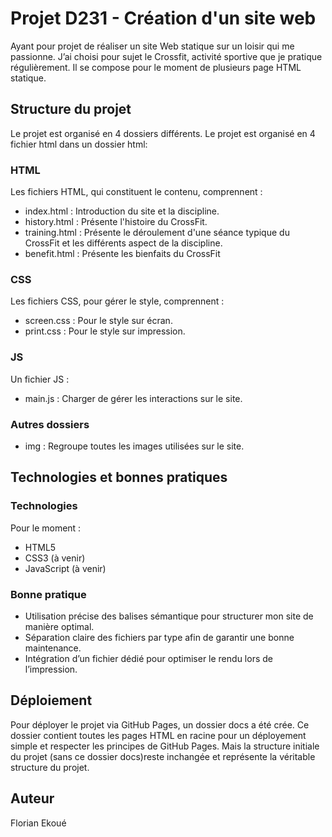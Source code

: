 # Projet D231 - Création d'un site web

Ayant pour projet de réaliser un site Web statique sur un loisir qui me passionne. J’ai choisi pour sujet le Crossfit, activité sportive que je pratique régulièrement. 
Il se compose pour le moment de plusieurs page HTML statique.

## Structure du projet
 
 Le projet est organisé en 4 dossiers différents.
 Le projet est organisé en 4 fichier html dans un dossier html:
 
 ### HTML
 Les fichiers HTML, qui constituent le contenu, comprennent :
 - index.html : Introduction du site et la discipline.
 - history.html : Présente l'histoire du CrossFit.
 - training.html : Présente le déroulement d'une séance typique du CrossFit et les différents aspect de la discipline.
 - benefit.html : Présente les bienfaits du CrossFit
 
 ### CSS
 Les fichiers CSS, pour gérer le style, comprennent :
 - screen.css : Pour le style sur écran.
 - print.css : Pour le style sur impression.
 
 ### JS
 Un fichier JS :
 - main.js : Charger de gérer les interactions sur le site.

### Autres dossiers
  - img : Regroupe toutes les images utilisées sur le site.
 
## Technologies et bonnes pratiques

### Technologies

Pour le moment : 
- HTML5
- CSS3 (à venir)
- JavaScript (à venir)

### Bonne pratique
- Utilisation précise des balises sémantique pour structurer mon site de manière optimal.
- Séparation claire des fichiers par type afin de garantir une bonne maintenance.
- Intégration d’un fichier dédié pour optimiser le rendu lors de l’impression.

## Déploiement

Pour déployer le projet via GitHub Pages, un dossier docs a été crée. Ce dossier contient toutes les pages HTML en racine pour un déployement simple et respecter les principes de GitHub Pages. Mais la structure initiale du projet (sans ce dossier docs)reste inchangée et représente la véritable structure du projet.

## Auteur

Florian Ekoué
